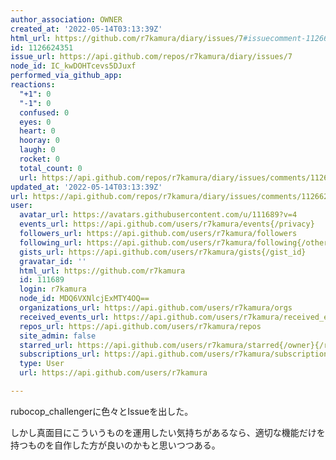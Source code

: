 ```yaml
---
author_association: OWNER
created_at: '2022-05-14T03:13:39Z'
html_url: https://github.com/r7kamura/diary/issues/7#issuecomment-1126624351
id: 1126624351
issue_url: https://api.github.com/repos/r7kamura/diary/issues/7
node_id: IC_kwDOHTcevs5DJuxf
performed_via_github_app: 
reactions:
  "+1": 0
  "-1": 0
  confused: 0
  eyes: 0
  heart: 0
  hooray: 0
  laugh: 0
  rocket: 0
  total_count: 0
  url: https://api.github.com/repos/r7kamura/diary/issues/comments/1126624351/reactions
updated_at: '2022-05-14T03:13:39Z'
url: https://api.github.com/repos/r7kamura/diary/issues/comments/1126624351
user:
  avatar_url: https://avatars.githubusercontent.com/u/111689?v=4
  events_url: https://api.github.com/users/r7kamura/events{/privacy}
  followers_url: https://api.github.com/users/r7kamura/followers
  following_url: https://api.github.com/users/r7kamura/following{/other_user}
  gists_url: https://api.github.com/users/r7kamura/gists{/gist_id}
  gravatar_id: ''
  html_url: https://github.com/r7kamura
  id: 111689
  login: r7kamura
  node_id: MDQ6VXNlcjExMTY4OQ==
  organizations_url: https://api.github.com/users/r7kamura/orgs
  received_events_url: https://api.github.com/users/r7kamura/received_events
  repos_url: https://api.github.com/users/r7kamura/repos
  site_admin: false
  starred_url: https://api.github.com/users/r7kamura/starred{/owner}{/repo}
  subscriptions_url: https://api.github.com/users/r7kamura/subscriptions
  type: User
  url: https://api.github.com/users/r7kamura

---
```

rubocop_challengerに色々とIssueを出した。

しかし真面目にこういうものを運用したい気持ちがあるなら、適切な機能だけを持つものを自作した方が良いのかもと思いつつある。